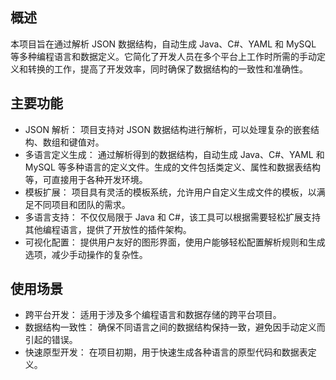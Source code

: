 ## 概述

本项目旨在通过解析 JSON 数据结构，自动生成 Java、C#、YAML 和 MySQL 等多种编程语言和数据定义。它简化了开发人员在多个平台上工作时所需的手动定义和转换的工作，提高了开发效率，同时确保了数据结构的一致性和准确性。

## 主要功能

- JSON 解析： 项目支持对 JSON 数据结构进行解析，可以处理复杂的嵌套结构、数组和键值对。
- 多语言定义生成： 通过解析得到的数据结构，自动生成 Java、C#、YAML 和 MySQL 等多种语言的定义文件。生成的文件包括类定义、属性和数据表结构等，可直接用于各种开发环境。
- 模板扩展： 项目具有灵活的模板系统，允许用户自定义生成文件的模板，以满足不同项目和团队的需求。
- 多语言支持： 不仅仅局限于 Java 和 C#，该工具可以根据需要轻松扩展支持其他编程语言，提供了开放性的插件架构。
- 可视化配置： 提供用户友好的图形界面，使用户能够轻松配置解析规则和生成选项，减少手动操作的复杂性。


## 使用场景

- 跨平台开发： 适用于涉及多个编程语言和数据存储的跨平台项目。
- 数据结构一致性： 确保不同语言之间的数据结构保持一致，避免因手动定义而引起的错误。
- 快速原型开发： 在项目初期，用于快速生成各种语言的原型代码和数据表定义。